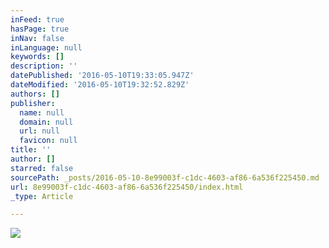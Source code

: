 ```yaml
---
inFeed: true
hasPage: true
inNav: false
inLanguage: null
keywords: []
description: ''
datePublished: '2016-05-10T19:33:05.947Z'
dateModified: '2016-05-10T19:32:52.829Z'
authors: []
publisher:
  name: null
  domain: null
  url: null
  favicon: null
title: ''
author: []
starred: false
sourcePath: _posts/2016-05-10-8e99003f-c1dc-4603-af86-6a536f225450.md
url: 8e99003f-c1dc-4603-af86-6a536f225450/index.html
_type: Article

---
```

![](https://the-grid-user-content.s3-us-west-2.amazonaws.com/9fda0612-5f66-432d-b7dc-32ab325447e9.jpg)